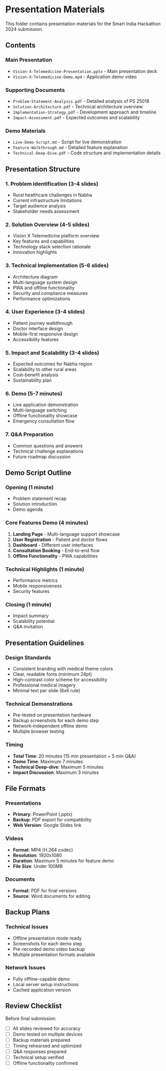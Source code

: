 # Presentation Materials

This folder contains presentation materials for the Smart India Hackathon 2024 submission.

## Contents

### Main Presentation
- `Vision-X-Telemedicine-Presentation.pptx` - Main presentation deck
- `Vision-X-Telemedicine-Demo.mp4` - Application demo video

### Supporting Documents
- `Problem-Statement-Analysis.pdf` - Detailed analysis of PS 25018
- `Solution-Architecture.pdf` - Technical architecture overview
- `Implementation-Strategy.pdf` - Development approach and timeline
- `Impact-Assessment.pdf` - Expected outcomes and scalability

### Demo Materials
- `Live-Demo-Script.md` - Script for live demonstration
- `Feature-Walkthrough.md` - Detailed feature explanation
- `Technical-Deep-Dive.pdf` - Code structure and implementation details

## Presentation Structure

### 1. Problem Identification (3-4 slides)
- Rural healthcare challenges in Nabha
- Current infrastructure limitations
- Target audience analysis
- Stakeholder needs assessment

### 2. Solution Overview (4-5 slides)
- Vision X Telemedicine platform overview
- Key features and capabilities
- Technology stack selection rationale
- Innovation highlights

### 3. Technical Implementation (5-6 slides)
- Architecture diagram
- Multi-language system design
- PWA and offline functionality
- Security and compliance measures
- Performance optimizations

### 4. User Experience (3-4 slides)
- Patient journey walkthrough
- Doctor interface design
- Mobile-first responsive design
- Accessibility features

### 5. Impact and Scalability (3-4 slides)
- Expected outcomes for Nabha region
- Scalability to other rural areas
- Cost-benefit analysis
- Sustainability plan

### 6. Demo (5-7 minutes)
- Live application demonstration
- Multi-language switching
- Offline functionality showcase
- Emergency consultation flow

### 7. Q&A Preparation
- Common questions and answers
- Technical challenge explanations
- Future roadmap discussion

## Demo Script Outline

### Opening (1 minute)
- Problem statement recap
- Solution introduction
- Demo agenda

### Core Features Demo (4 minutes)
1. **Landing Page** - Multi-language support showcase
2. **User Registration** - Patient and doctor flows
3. **Dashboard** - Different user interfaces
4. **Consultation Booking** - End-to-end flow
5. **Offline Functionality** - PWA capabilities

### Technical Highlights (1 minute)
- Performance metrics
- Mobile responsiveness
- Security features

### Closing (1 minute)
- Impact summary
- Scalability potential
- Q&A invitation

## Presentation Guidelines

### Design Standards
- Consistent branding with medical theme colors
- Clear, readable fonts (minimum 24pt)
- High-contrast color scheme for accessibility
- Professional medical imagery
- Minimal text per slide (6x6 rule)

### Technical Demonstrations
- Pre-tested on presentation hardware
- Backup screenshots for each demo step
- Network-independent offline demo
- Multiple browser testing

### Timing
- **Total Time**: 20 minutes (15 min presentation + 5 min Q&A)
- **Demo Time**: Maximum 7 minutes
- **Technical Deep-dive**: Maximum 5 minutes
- **Impact Discussion**: Maximum 3 minutes

## File Formats

### Presentations
- **Primary**: PowerPoint (.pptx)
- **Backup**: PDF export for compatibility
- **Web Version**: Google Slides link

### Videos
- **Format**: MP4 (H.264 codec)
- **Resolution**: 1920x1080
- **Duration**: Maximum 5 minutes for feature demo
- **File Size**: Under 100MB

### Documents
- **Format**: PDF for final versions
- **Source**: Word documents for editing

## Backup Plans

### Technical Issues
- Offline presentation mode ready
- Screenshots for each demo step
- Pre-recorded demo video backup
- Multiple presentation formats available

### Network Issues
- Fully offline-capable demo
- Local server setup instructions
- Cached application version

## Review Checklist

Before final submission:
- [ ] All slides reviewed for accuracy
- [ ] Demo tested on multiple devices
- [ ] Backup materials prepared
- [ ] Timing rehearsed and optimized
- [ ] Q&A responses prepared
- [ ] Technical setup verified
- [ ] Offline functionality confirmed